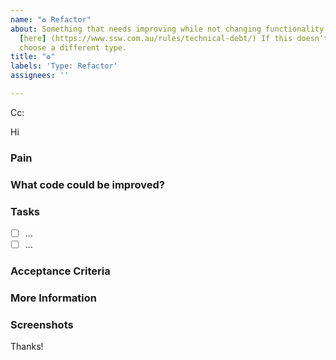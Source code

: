 ```yaml
---
name: "♻️ Refactor"
about: Something that needs improving while not changing functionality as documented
  [here] (https://www.ssw.com.au/rules/technical-debt/) If this doesn't look right,
  choose a different type.
title: "♻️"
labels: 'Type: Refactor'
assignees: ''

---
```


<!-- These comments automatically delete -->
<!-- **Tip:** Delete parts that are not relevant -->
<!-- Next to Cc:, @ mention users who should be in the loop -->
Cc:
<!-- add intended user next to **Hi** -->
Hi 

### Pain
<!-- Explain the pain you are experiencing -->

### What code could be improved?
<!-- Add a link to the area/file that needs refactoring -->

### Tasks
<!--Add GitHub tasks-->
- [ ] ...
- [ ] ...

### Acceptance Criteria
<!-- Acceptance Criteria helps to answer the question "How will I know when I'm done with this story?". It defines the requirements that must be met for the story to be completed. See https://www.ssw.com.au/rules/acceptance-criteria -->

### More Information
<!-- Add any other context here. -->

### Screenshots
<!-- If applicable, add screenshots to help explain your problem. -->

Thanks!
